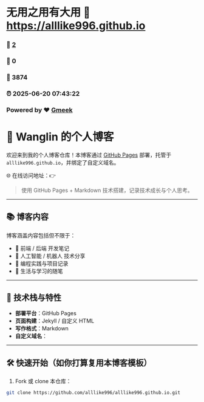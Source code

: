 # 无用之用有大用 :link: https://alllike996.github.io 
### :page_facing_up: [2](https://alllike996.github.io/tag.html) 
### :speech_balloon: 0 
### :hibiscus: 3874 
### :alarm_clock: 2025-06-20 07:43:22 
### Powered by :heart: [Gmeek](https://github.com/Meekdai/Gmeek)
# 🧠 Wanglin 的个人博客

欢迎来到我的个人博客仓库！本博客通过 [GitHub Pages](https://pages.github.com/) 部署，托管于 `alllike996.github.io`，并绑定了自定义域名。

🌐 在线访问地址：👉 

> 使用 GitHub Pages + Markdown 技术搭建，记录技术成长与个人思考。

---

## 📚 博客内容

博客涵盖内容包括但不限于：

- 🔧 前端 / 后端 开发笔记
- 🤖 人工智能 / 机器人 技术分享
- 📓 编程实践与项目记录
- 📘 生活与学习的随笔

---

## 🚀 技术栈与特性

- **部署平台**：GitHub Pages
- **页面构建**：Jekyll / 自定义 HTML
- **写作格式**：Markdown
- **自定义域名**：

---

## 🛠 快速开始（如你打算复用本博客模板）

1. Fork 或 clone 本仓库：

```bash
git clone https://github.com/alllike996/alllike996.github.io.git
